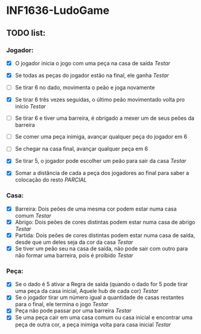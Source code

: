 # INF1636-LudoGame

## TODO list:

### Jogador:
- [x] O jogador inicia o jogo com uma peça na casa de saída *Testar*
- [x] Se todas as peças do jogador estão na final, ele ganha *Testar*
- [ ] Se tirar 6 no dado, movimenta o peão e joga novamente
- [x] Se tirar 6 três vezes seguidas, o último peão movimentado volta pro início *Testar*
- [ ] Se tirar 6 e tiver uma barreira, é obrigado a mexer um de seus peões da barreira
- [ ] Se comer uma peça inimiga, avançar qualquer peça do jogador em 6
- [ ] Se chegar na casa final, avançar qualquer peça em 6
- [x] Se tirar 5, o jogador pode escolher um peão para sair da casa *Testar*
- [x] Somar a distância de cada a peça dos jogadores ao final para saber a colocação do resto *PARCIAL*


### Casa:
- [x] Barreira: Dois peões de uma mesma cor podem estar numa casa comum *Testar*
- [x] Abrigo: Dois peões de cores distintas podem estar numa casa de abrigo *Testar*
- [x] Partida: Dois peões de cores distintas podem estar numa casa de saída, desde que um deles seja da cor da casa *Testar*
- [x] Se tiver um peão seu na casa de saída, não pode sair com outro para não formar uma barreira, pois é proibido *Testar*

### Peça:
- [x] Se o dado é 5 ativar a Regra de saída (quando o dado for 5 pode tirar uma peça da casa inicial, Aquele hub de cada cor) *Testar*
- [x] Se o jogador tirar um número igual a quantidade de casas restantes para o final, ele termina o jogo *Testar*
- [x] Peça não pode passar por uma barreira *Testar*
- [x] Se uma peça cair em uma casa comum ou casa inicial e encontrar uma peça de outra cor, a peça inimiga volta para casa inicial *Testar*
